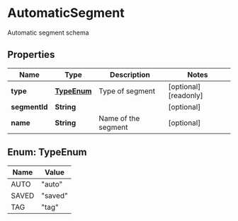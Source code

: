 

# AutomaticSegment

Automatic segment schema

## Properties

| Name | Type | Description | Notes |
|------------ | ------------- | ------------- | -------------|
|**type** | [**TypeEnum**](#TypeEnum) | Type of segment |  [optional] [readonly] |
|**segmentId** | **String** |  |  [optional] |
|**name** | **String** | Name of the segment |  [optional] |



## Enum: TypeEnum

| Name | Value |
|---- | -----|
| AUTO | &quot;auto&quot; |
| SAVED | &quot;saved&quot; |
| TAG | &quot;tag&quot; |



